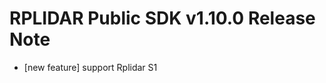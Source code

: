 RPLIDAR Public SDK v1.10.0 Release Note
======================================
- [new feature] support Rplidar S1
